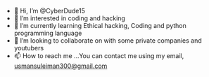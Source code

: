 - 👋 Hi, I’m @CyberDude15
- 👀 I’m interested in coding and hacking
- 🌱 I’m currently learning Ethical hacking, Coding and python programming language
- 💞️ I’m looking to collaborate on with some private companies and youtubers
- 📫 How to reach me ...You can contact me using my email, usmansuleiman300@gmail.com

<!---
CyberDude15/CyberDude15 is a ✨ special ✨ repository because its `README.md` (this file) appears on your GitHub profile.
You can click the Preview link to take a look at your changes.
--->
